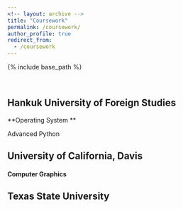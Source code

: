 ```yaml
---
<!-- layout: archive -->
title: "Coursework"
permalink: /coursework/
author_profile: true
redirect_from:
  - /coursework
---
```


{% include base_path %}

<br>


## Hankuk University of Foreign Studies

**Operating System **

Advanced Python





## University of California, Davis

#### Computer Graphics 






## Texas State University
 
